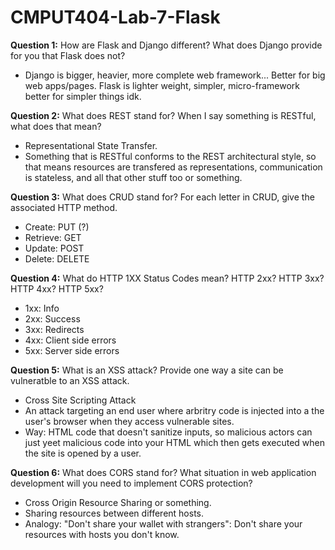 # CMPUT404-Lab-7-Flask

**Question 1:** How are Flask and Django different? What does Django provide for you that Flask does not?
- Django is bigger, heavier, more complete web framework... Better for big web apps/pages. Flask is lighter weight, simpler, micro-framework better for simpler things idk.

**Question 2:** What does REST stand for? When I say something is RESTful, what does that mean?
- Representational State Transfer.
- Something that is RESTful conforms to the REST architectural style, so that means resources are transfered as representations, communication is stateless, and all that other stuff too or something.

**Question 3:** What does CRUD stand for? For each letter in CRUD, give the associated HTTP method.
- Create: PUT (?)
- Retrieve: GET
- Update: POST
- Delete: DELETE

**Question 4:** What do HTTP 1XX Status Codes mean? HTTP 2xx? HTTP 3xx? HTTP 4xx? HTTP 5xx?
- 1xx: Info
- 2xx: Success
- 3xx: Redirects
- 4xx: Client side errors
- 5xx: Server side errors

**Question 5:** What is an XSS attack? Provide one way a site can be vulneratble to an XSS attack.
- Cross Site Scripting Attack
- An attack targeting an end user where arbritry code is injected into a the user's browser when they access vulnerable sites.
- Way: HTML code that doesn't sanitize inputs, so malicious actors can just yeet malicious code into your HTML which then gets executed when the site is opened by a user.

**Question 6:** What does CORS stand for? What situation in web application development will you need to implement CORS protection?
- Cross Origin Resource Sharing or something.
- Sharing resources between different hosts.
- Analogy: "Don't share your wallet with strangers": Don't share your resources with hosts you don't know.
